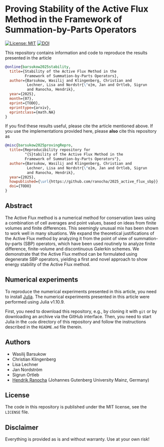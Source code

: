 # Proving Stability of the Active Flux Method in the Framework of Summation-by-Parts Operators

[![License: MIT](https://img.shields.io/badge/License-MIT-success.svg)](https://opensource.org/licenses/MIT)
[![DOI](https://zenodo.org/badge/DOI/TODO.svg)](https://zenodo.org/doi/TODO)

This repository contains information and code to reproduce the results presented
in the article
```bibtex
@online{barsukow2025stability,
  title={Stability of the Active Flux Method in the
         Framework of Summation-by-Parts Operators},
  author={Barsukow, Wasilij and Klingenberg, Christian and
          Lechner, Lisa and Nordstr{\"o}m, Jan and Ortleb, Sigrun
          and Ranocha, Hendrik},
  year={2025},
  month={07},
  eprint={TODO},
  eprinttype={arxiv},
  eprintclass={math.NA}
}
```

If you find these results useful, please cite the article mentioned above. If you
use the implementations provided here, please **also** cite this repository as
```bibtex
@misc{barsukow2025provingRepro,
  title={Reproducibility repository for
         "{S}tability of the Active Flux Method in the
         Framework of Summation-by-Parts Operators"},
  author={Barsukow, Wasilij and Klingenberg, Christian and
          Lechner, Lisa and Nordstr{\"o}m, Jan and Ortleb, Sigrun
          and Ranocha, Hendrik},
  year={2025},
  howpublished={\url{https://github.com/ranocha/2025_active_flux_sbp}},
  doi={TODO}
}
```

## Abstract

The Active Flux method is a numerical method for conservation laws using a combination of cell averages and point values, based on ideas from finite volumes and finite differences. This seemingly unusual mix has been shown to work well in many situations. We expand the theoretical justifications of the Active Flux method by analyzing it from the point of view of summation-by-parts (SBP) operators, which have been used routinely to analyze finite difference, finite-volume and discontinuous Galerkin schemes. We demonstrate that the Active Flux method can be formulated using degenerate SBP operators, yielding a first and novel approach to show energy stability of the Active Flux method.


## Numerical experiments

To reproduce the numerical experiments presented in this article, you need
to install [Julia](https://julialang.org/).
The numerical experiments presented in this article were performed using
Julia v1.10.9.

First, you need to download this repository, e.g., by cloning it with `git`
or by downloading an archive via the GitHub interface. Then, you need to start
Julia in the `code` directory of this repository and follow the instructions
described in the `README.md` file therein.


## Authors

- Wasilij Barsukow
- Christian Klingenberg
- Lisa Lechner
- Jan Nordström
- Sigrun Ortleb
- [Hendrik Ranocha](https://ranocha.de) (Johannes Gutenberg University Mainz, Germany)


## License

The code in this repository is published under the MIT license, see the
`LICENSE` file.


## Disclaimer

Everything is provided as is and without warranty. Use at your own risk!
